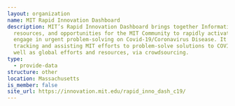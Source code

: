 ```yaml
---
layout: organization
name: MIT Rapid Innovation Dashboard
description: MIT’s Rapid Innovation Dashboard brings together Information,
  resources, and opportunities for the MIT Community to rapidly activate and
  engage in urgent problem-solving on Covid-19/Coronavirus Disease. It’s also
  tracking and assisting MIT efforts to problem-solve solutions to COVID-19, as
  well as global efforts and resources, via crowdsourcing.
type:
  - provide-data
structure: other
location: Massachusetts
is_member: false
site_url: https://innovation.mit.edu/rapid_inno_dash_c19/
---
```

